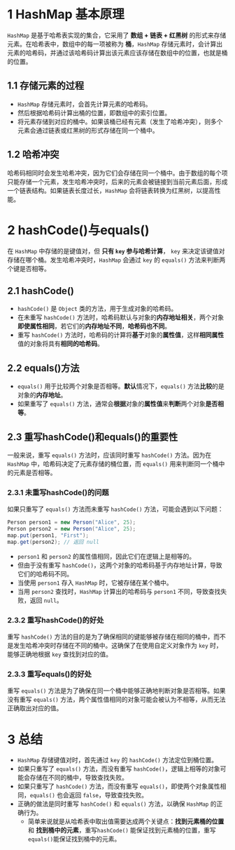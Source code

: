 # 1 HashMap 基本原理

`HashMap` 是基于哈希表实现的集合，它采用了 **数组 + 链表 + 红黑树** 的形式来存储元素。在哈希表中，数组中的每一项被称为 **桶**，`HashMap` 存储元素时，会计算出元素的哈希码，并通过该哈希码计算出该元素应该存储在数组中的位置，也就是桶的位置。

## 1.1 存储元素的过程

- `HashMap` 存储元素时，会首先计算元素的哈希码。
- 然后根据哈希码计算出桶的位置，即数组中的索引位置。
- 将元素存储到对应的桶中。如果该桶已经有元素（发生了哈希冲突），则多个元素会通过链表或红黑树的形式存储在同一个桶中。

## 1.2 哈希冲突

哈希码相同时会发生哈希冲突，因为它们会存储在同一个桶中。由于数组的每个项只能存储一个元素，发生哈希冲突时，后来的元素会被链接到当前元素后面，形成一个链表结构。如果链表长度过长，`HashMap` 会将链表转换为红黑树，以提高性能。



# 2 hashCode()与equals()

在 `HashMap` 中存储的是键值对，但 **只有 `key` 参与哈希计算**， `key` 来决定该键值对存储在哪个桶。发生哈希冲突时，`HashMap` 会通过 `key` 的 `equals()` 方法来判断两个键是否相等。

## 2.1 hashCode()

- `hashCode()` 是 `Object` 类的方法，用于生成对象的哈希码。
- 在未重写 `hashCode()` 方法时，哈希码默认与对象的**内存地址相关**，两个对象**即使属性相同**，若它们的**内存地址不同**，**哈希码也不同**。
- 重写 `hashCode()` 方法时，哈希码的计算将**基于**对象的**属性值**，这样**相同属性**值的对象将具有**相同的哈希码**。

## 2.2 equals()方法

- `equals()` 用于比较两个对象是否相等。**默认**情况下，`equals()` 方法**比较**的是对象的**内存地址**。
- 如果重写了 `equals()` 方法，通常会**根据**对象的**属性值**来**判断**两个对象**是否相等**。

## 2.3 重写hashCode()和equals()的重要性

一般来说，重写 `equals()` 方法时，应该同时重写 `hashCode()` 方法。因为在 `HashMap` 中，哈希码决定了元素存储的桶位置，而 `equals()` 用来判断同一个桶中的元素是否相等。

### 2.3.1 未重写hashCode()的问题

如果只重写了 `equals()` 方法而未重写 `hashCode()` 方法，可能会遇到以下问题：

```java
Person person1 = new Person("Alice", 25);
Person person2 = new Person("Alice", 25);
map.put(person1, "First");
map.get(person2); // 返回 null
```

- `person1` 和 `person2` 的属性值相同，因此它们在逻辑上是相等的。
- 但由于没有重写 `hashCode()`，这两个对象的哈希码基于内存地址计算，导致它们的哈希码不同。
- 当使用 `person1` 存入 `HashMap` 时，它被存储在某个桶中。
- 当用 `person2` 查找时，`HashMap` 计算出的哈希码与 `person1` 不同，导致查找失败，返回 `null`。

### 2.3.2 重写hashCode()的好处

重写 `hashCode()` 方法的目的是为了确保相同的键能够被存储在相同的桶中，而不是发生哈希冲突时存储在不同的桶中。这确保了在使用自定义对象作为 `key` 时，能够正确地根据 `key` 查找到对应的值。

### 2.3.3 重写equals()的好处

重写 `equals()` 方法是为了确保在同一个桶中能够正确地判断对象是否相等。如果没有重写 `equals()` 方法，两个属性值相同的对象可能会被认为不相等，从而无法正确取出对应的值。



# 3 总结

- `HashMap` 存储键值对时，首先通过 `key` 的 `hashCode()` 方法定位到桶位置。
- 如果只重写了 `equals()` 方法，而没有重写 `hashCode()`，逻辑上相等的对象可能会存储在不同的桶中，导致查找失败。
- 如果只重写了 `hashCode()` 方法，而没有重写 `equals()`，即使两个对象属性相同，`equals()` 也会返回 `false`，导致查找失败。
- 正确的做法是同时重写 `hashCode()` 和 `equals()` 方法，以确保 `HashMap` 的正确行为。
  - 简单来说就是从哈希表中取出值需要达成两个关键点：**找到元素桶的位置** 和 **找到桶中的元素**，重写`hashCode()` 能保证找到元素桶的位置，重写`equals()`能保证找到桶中的元素。